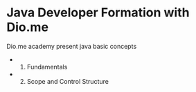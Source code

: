 # Java Developer Formation with Dio.me  
Dio.me academy present java basic concepts

- 1. Fundamentals
- 2. Scope and Control Structure
